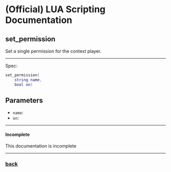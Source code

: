 
# (Official) LUA Scripting Documentation

## set_permission

Set a single permission for the context player.

___

Spec:

```lua
set_permission(
	string name,
	bool on)
```

## Parameters

- `name`: 
- `on`: 

___

#### Incomplete

This documentation is incomplete

___

### [back](../other)
